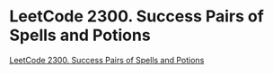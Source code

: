 # LeetCode 2300. Success Pairs of Spells and Potions
[LeetCode 2300. Success Pairs of Spells and Potions](https://aiwithcloud.com/2022/09/19/leetcode_2300-_success_pairs_of_spells_and_potions/)